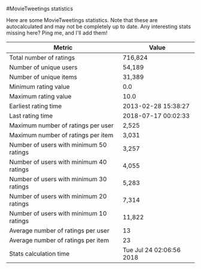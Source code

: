 #MovieTweetings statistics

Here are some MovieTweetings statistics. Note that these are autocalculated and may not be completely up to date. Any interesting stats missing here? Ping me, and I'll add them!

Metric | Value
--- | ---
Total number of ratings                 | 716,824
Number of unique users                  | 54,189
Number of unique items                  | 31,389
Minimum rating value                    | 0.0
Maximum rating value                    | 10.0
Earliest rating time                    | 2013-02-28 15:38:27
Last rating time                        | 2018-07-17 00:02:33
Maximum number of ratings per user      | 2,525
Maximum number of ratings per item      | 3,031
Number of users with minimum 50 ratings | 3,257
Number of users with minimum 40 ratings | 4,055
Number of users with minimum 30 ratings | 5,283
Number of users with minimum 20 ratings | 7,314
Number of users with minimum 10 ratings | 11,822
Average number of ratings per user      | 13
Average number of ratings per item      | 23
Stats calculation time                  | Tue Jul 24 02:06:56 2018

